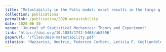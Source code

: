 ```yaml
---
title: "Metastability in the Potts model: exact results in the large q limit"
collection: publications
permalink: /publication/2020-metastability
date: 2020-06-30
venue: 'Journal of Statistical Mechanics: Theory and Experiment'
link: 'https://doi.org/10.1088/1742-5468/ab8556'
paperurl: '/files/2020-metastability.pdf'
citation: 'Mazzarisi, Onofrio, Federico Corberi, Leticia F. Cugliandolo, and Marco Picco. &quot;Metastability in the Potts model: exact results in the large q limit.&quot; <i>Journal of Statistical Mechanics: Theory and Experiment</i> 2020, no. 6 (2020): 063214.'
---
```

